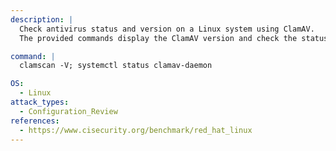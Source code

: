 ```yaml
---
description: |
  Check antivirus status and version on a Linux system using ClamAV.
  The provided commands display the ClamAV version and check the status of the clamav-daemon service, aiding in configuration review and security assessment.

command: |
  clamscan -V; systemctl status clamav-daemon

OS:
  - Linux
attack_types:
  - Configuration_Review
references:
  - https://www.cisecurity.org/benchmark/red_hat_linux
---
```

